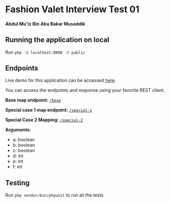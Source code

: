 # Fashion Valet Interview Test 01

#### Abdul Mu'iz Bin Abu Bakar Musaddik



## Running the application on local
Run `php -S localhost:8000 -t public`


## Endpoints
Live demo for this application can be accessed [here](https://desolate-stream-99698.herokuapp.com/).

You can access the endpoints and response using your favorite REST client.

**Base map endpoint:**
[`/base`](https://desolate-stream-99698.herokuapp.com/base)

**Special case 1 map endpoint:**
[`/special-1`](https://desolate-stream-99698.herokuapp.com/special-1)

**Special Case 2 Mapping:**
[`/special-2`](https://desolate-stream-99698.herokuapp.com/special-2)

**Arguments:**
- a: boolean
- b: boolean
- c: boolean
- d: int
- e: int
- f: int

## Testing
Run `php vendor/bin/phpunit` to run all the tests.
